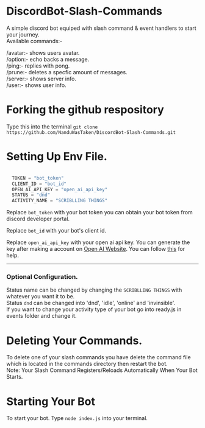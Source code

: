 # DiscordBot-Slash-Commands
A simple discord bot equiped with slash command & event handlers to start your journey.  
Available commands:-

/avatar:- shows users avatar.  
/option:- echo backs a message.  
/ping:- replies with pong.  
/prune:- deletes a specfic amount of messages.  
/server:- shows server info.  
/user:- shows user info.  


# Forking the github respository
Type this into the terminal
`git clone https://github.com/NanduWasTaken/DiscordBot-Slash-Commands.git`

# Setting Up Env File.
```js

  TOKEN = "bot_token"
  CLIENT_ID = "bot_id"
  OPEN_AI_API_KEY = "open_ai_api_key"
  STATUS = "dnd"
  ACTIVITY_NAME = "SCRIBLLING THINGS"

```
Replace `bot_token` with your bot token you can obtain your bot token from discord developer portal.

Replace `bot_id` with your bot's client id.  

Replace `open_ai_api_key` with your open ai api key. 
You can generate the key after making a account on 
[Open AI Website](https://openai.com).
 You can follow [this](https://www.howtogeek.com/885918/how-to-get-an-openai-api-key/) for help.
_____________________________________________

### Optional Configuration.

Status name can be changed by changing the `SCRIBLLING THINGS` with whatever you want it to be.  
Status `dnd` can be changed into 'dnd', 'idle', 'online' and 'invinsible'.  
If you want to change your activity type of your bot go into ready.js in events folder and change it.  

# Deleting Your Commands.
To delete one of your slash commands you have delete the command file which is located in the commands directory then restart the bot.  
Note: Your Slash Command Registers/Reloads Automatically When Your Bot Starts.

# Starting Your Bot
To start your bot.
Type `node index.js` into your terminal.
